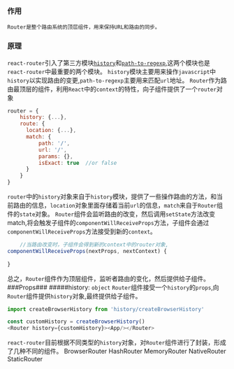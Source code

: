 ### 作用 ###

    Router是整个路由系统的顶层组件，用来保持URL和路由的同步。

### 原理 ###
`react-router`引入了第三方模块[`history`](https://github.com/ReactTraining/history)和[`path-to-regexp`](https://github.com/pillarjs/path-to-regexp),这两个模块也是`react-router`中最重要的两个模块。
`history`模块主要用来操作`javascript`中`history`以实现路由的变更,`path-to-regexp`主要用来匹配`url`地址。
`Router`作为路由最顶层的组件，利用`React`中的`context`的特性，向子组件提供了一个`router`对象
```js
router = {
    history: {...},
    route: {
      location: {...},
      match: {
          path: '/',
          url: '/',
          params: {},
          isExact: true  //or false
      }
    }
}
```
`router`中的`history`对象来自于`history`模块，提供了一些操作路由的方法，和当前路由的信息，`location`对象里面存储着当前`url`的信息，`match`来自于`Router`组件的`state`对象。
`Router`组件会监听路由的改变，然后调用`setState`方法改变match,将会触发子组件的`componentWillReceiveProps`方法，子组件会通过`componentWillReceiveProps`方法接受到新的`context`。
```js
    //当路由改变时，子组件会得到新的context中的router对象,
componentWillReceiveProps(nextProps, nextContext) {
    
}
```
总之，`Router`组件作为顶层组件，监听者路由的变化，然后提供给子组件。
###Props###
#####history: `object`
`Router`组件接受一个`history`的`props`,向`Router`组件提供`history`对象,最终提供给子组件。

```js
import createBrowserHistory from 'history/createBrowserHistory'

const customHistory = createBrowserHistory()
<Router history={customHistory}><App/></Router>
```
`react-router`目前根据不同类型的`history`对象，对`Router`组件进行了封装，形成了几种不同的组件。
    BrowserRouter
    HashRouter
    MemoryRouter
    NativeRouter
    StaticRouter
